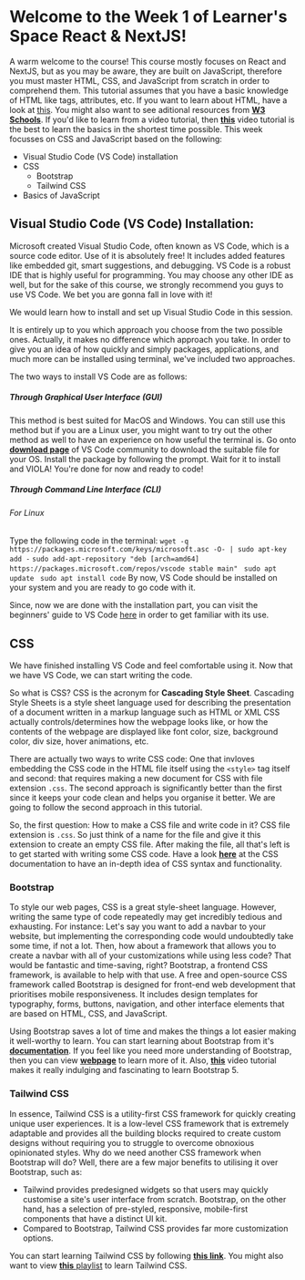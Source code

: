 # Welcome to the Week 1 of Learner's Space React & NextJS! 

A warm welcome to the course!  This course mostly focuses on React and NextJS, but as you may be aware, they are built on JavaScript, therefore you must master HTML, CSS, and JavaScript from scratch in order to comprehend them. 
This tutorial assumes that you have a basic knowledge of HTML like tags, attributes, etc. If you want to learn about HTML, have a look at [this](https://developer.mozilla.org/en-US/docs/Learn/Getting_started_with_the_web/HTML_basics). You might also want to see aditional resources from [**W3 Schools**](https://www.w3schools.com/htmL/html_basic.asp). If you'd like to learn from a video tutorial, then [**this**](https://www.youtube.com/watch?v=qz0aGYrrlhU&ab_channel=ProgrammingwithMosh) video tutorial is the best to learn the basics in the shortest time possible. 
This week focusses on CSS and JavaScript based on the following:
- Visual Studio Code (VS Code) installation
- CSS
    - Bootstrap
    - Tailwind CSS
- Basics of JavaScript

## Visual Studio Code (VS Code) Installation: 

Microsoft created Visual Studio Code, often known as VS Code, which is a source code editor. Use of it is absolutely free! It includes added features like embedded git, smart suggestions, and debugging. VS Code is a robust IDE that is highly useful for programming. You may choose any other IDE as well, but for the sake of this course, we strongly recommend you guys to use VS Code. We bet you are gonna fall in love with it!

We would learn how to install and set up Visual Studio Code in this session.

It is entirely up to you which approach you choose from the two possible ones. Actually, it makes no difference which approach you take. In order to give you an idea of how quickly and simply packages, applications, and much more can be installed using terminal, we've included two approaches.

The two ways to install VS Code are as follows:

##### Through Graphical User Interface (GUI)
This method is best suited for MacOS and Windows. You can still use this method but if you are a Linux user, you might want to try out the other method as well to have an experience on how useful the terminal is. 
Go onto [**download page**](https://code.visualstudio.com/download) of VS Code community to download the suitable file for your OS. Install the package by following the prompt. Wait for it to install and VIOLA! You're done for now and ready to code!

##### Through Command Line Interface (CLI)


###### For Linux
Type the following code in the terminal:
`wget -q https://packages.microsoft.com/keys/microsoft.asc -O- | sudo apt-key add -`
`sudo add-apt-repository "deb [arch=amd64] https://packages.microsoft.com/repos/vscode stable main"
`
`sudo apt update
`
`sudo apt install code`
By now, VS Code should be installed on your system and you are ready to go code with it.

Since, now we are done with the installation part, you can visit the beginners' guide to VS Code [here](https://code.visualstudio.com/docs/introvideos/basics) in order to get familiar with its use.

## CSS

We have finished installing VS Code and feel comfortable using it. Now that we have VS Code, we can start writing the code. 

So what is CSS?
CSS is the acronym for **Cascading Style Sheet**. 
Cascading Style Sheets is a style sheet language used for describing the presentation of a document written in a markup language such as HTML or XML
CSS actually controls/determines how the webpage looks like, or how the contents of the webpage are displayed like font color, size, background color, div size, hover animations, etc.

There are actually two ways to write CSS code: One that invloves embedding the CSS code in the HTML file itself using the `<style>` tag itself and second: that requires making a new document for CSS with file extension `.css`. 
The second approach is significantly better than the first since it keeps your code clean and helps you organise it better.
We are going to follow the second approach in this tutorial. 

So, the first question: How to make a CSS file and write code in it?
CSS file extension is `.css`. So just think of a name for the file and give it this extension to create an empty CSS file. 
After making the file, all that's left is to get started with writing some CSS code. Have a look [**here**](https://developer.mozilla.org/en-US/docs/Web/CSS) at the CSS documentation to have an in-depth idea of CSS syntax and functionality. 

### Bootstrap

To style our web pages, CSS is a great style-sheet language. However, writing the same type of code repeatedly may get incredibly tedious and exhausting. For instance: Let's say you want to add a navbar to your website, but implementing the corresponding code would undoubtedly take some time, if not a lot. Then, how about a framework that allows you to create a navbar with all of your customizations while using less code? That would be fantastic and time-saving, right?
Bootstrap, a frontend CSS framework, is available to help with that use. A free and open-source CSS framework called Bootstrap is designed for front-end web development that prioritises mobile responsiveness. It includes design templates for typography, forms, buttons, navigation, and other interface elements that are based on HTML, CSS, and JavaScript.

Using Bootstrap saves a lot of time and makes the things a lot easier making it well-worthy to learn. You can start learning about Bootstrap from it's [**documentation**](https://getbootstrap.com/docs/5.2/getting-started/introduction/). If you feel like you need more understanding of Bootstrap, then you can view [**webpage**](https://www.w3schools.com/bootstrap5/) to learn more of it. Also, [**this**](https://youtu.be/-qfEOE4vtxE) video tutorial makes it really indulging and fascinating to learn Bootstrap 5. 

### Tailwind CSS

 In essence, Tailwind CSS is a utility-first CSS framework for quickly creating unique user experiences. It is a low-level CSS framework that is extremely adaptable and provides all the building blocks required to create custom designs without requiring you to struggle to overcome obnoxious opinionated styles.
Why do we need another CSS framework when Bootstrap will do? Well, there are a few major benefits to utilising it over Bootstrap, such as:
 - Tailwind provides predesigned widgets so that users may quickly customise a site's user interface from scratch. Bootstrap, on the other hand, has a selection of pre-styled, responsive, mobile-first components that have a distinct UI kit.
 - Compared to Bootstrap, Tailwind CSS provides far more customization options. 

You can start learning Tailwind CSS by following [**this link**](https://tailwindcss.com/docs/installation). You might also want to view [**this** playlist](https://youtube.com/playlist?list=PL4cUxeGkcC9gpXORlEHjc5bgnIi5HEGhw) to learn Tailwind CSS. 



